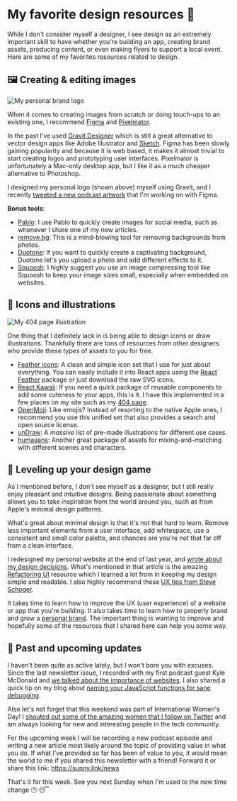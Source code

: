 # My favorite design resources 🎨

While I don't consider myself a designer, I see design as an extremely important skill to have whether you're building an app, creating brand assets, producing content, or even making flyers to support a local event. Here are some of my favorites resources related to design.

## 🖼 Creating & editing images

 ![My personal brand logo](https://buttondown.s3.us-west-2.amazonaws.com/images/95634f75-daec-493d-85f5-4d2ca2b79365.png) 

When it comes to creating images from scratch or doing touch-ups to an existing one, I recommend [Figma](https://www.figma.com/) and [Pixelmator](https://www.pixelmator.com/pro/).

In the past I've used [Gravit Designer](https://www.designer.io/) which is still a great alternative to vector design apps like Adobe Illustrator and [Sketch](https://www.sketchapp.com/). Figma has been slowly gaining popularity and because it is web based, it makes it almost trivial to start creating logos and prototyping user interfaces. Pixelmator is unfortunately a Mac-only desktop app, but I like it as a much cheaper alternative to Photoshop.

I designed my personal logo (shown above) myself using Gravit, and I recently [tweeted a new podcast artwork](https://twitter.com/sunnysinghio/status/1104785318904020993) that I'm working on with Figma.

**Bonus tools**:

- [Pablo](https://pablo.buffer.com/): I use Pablo to quickly create images for social media, such as whenever I share one of my new articles.
- [remove.bg](https://www.remove.bg/): This is a mind-blowing tool for removing backgrounds from photos.
- [Duotone](https://duotones.co/): If you want to quickly create a captivating background, Duotone let's you upload a photo and add different effects to it.
- [Squoosh](https://squoosh.app/): I highly suggest you use an image compressing tool like Squoosh to keep your image sizes small, especially when embedded on websites.

## 👤 Icons and illustrations

 ![My 404 page illustration](https://buttondown.s3.us-west-2.amazonaws.com/images/cb7ffdfa-5eab-4007-b3c6-0158d8f224ad.png) 

One thing that I definitely lack in is being able to design icons or draw illustrations. Thankfully there are tons of resources from other designers who provide these types of assets to you for free.

- [Feather icons](https://feathericons.com/): A clean and simple icon set that I use for just about everything. You can easily include it into React apps using the [React Feather](https://github.com/feathericons/react-feather) package or just download the raw SVG icons.
- [React Kawaii](https://react-kawaii.now.sh/): If you need a quick package of reusable components to add some cuteness to your apps, this is it. I have this implemented in a few places on my site such as my [404 page](https://sunnysingh.io/404).
- [OpenMoji](http://www.openmoji.org/): Like emojis? Instead of resorting to the native Apple ones, I recommend you use this unified set that also provides a search and open source license.
- [unDraw](https://undraw.co/): A *massive* list of pre-made illustrations for different use cases.
- [humaaans](https://www.humaaans.com/): Another great package of assets for mixing-and-matching with different scenes and characters.

## 🔼 Leveling up your design game

As I mentioned before, I don't see myself as a designer, but I still really enjoy pleasant and intuitive designs. Being passionate about something allows you to take inspiration from the world around you, such as from Apple's minimal design patterns.

What's great about minimal design is that it's not that hard to learn. Remove less important elements from a user interface, add whitespace, use a consistent and small color palette, and chances are you're not that far off from a clean interface.

I redesigned my personal website at the end of last year, and [wrote about my design decisions](https://sunnysingh.io/blog/revamping-personal-site-gatsby). What's mentioned in that article is the amazing [Refactoring UI](https://refactoringui.com/) resource which I learned a lot from in keeping my design simple and readable. I also highly recommend these [UX tips from Steve Schoger](https://twitter.com/i/moments/880688233641848832?lang=en).

It takes time to learn how to improve the UX (user experience) of a website or app that you're building. It also takes time to learn how to properly brand and grow a [personal brand](https://sunnysingh.io/blog/personal-brand). The important thing is wanting to improve and hopefully some of the resources that I shared here can help you some way.

## 📅 Past and upcoming updates

I haven't been quite as active lately, but I won't bore you with excuses. Since the last newsletter issue, I recorded with my first podcast guest Kyle McDonald and [we talked about the importance of websites](https://sunny.link/pod65). I also shared a quick tip on my blog about [naming your JavaScript functions for sane debugging](https://sunnysingh.io/blog/javascript-named-functions).

Also let's not forget that this weekend was part of International Women's Day! I [shouted out some of the amazing women that I follow on Twitter](https://twitter.com/sunnysinghio/status/1104157743559204865) and am always looking for new and interesting people in the tech community.

For the upcoming week I will be recording a new podcast episode and writing a new article most likely around the topic of providing value in what you do. If what I've provided so far has been of value to you, it would mean the world to me if you shared this newsletter with a friend! Forward it or share this link: https://sunny.link/news

That's it for this week. See you next Sunday when I'm used to the new time change 🕐 😴